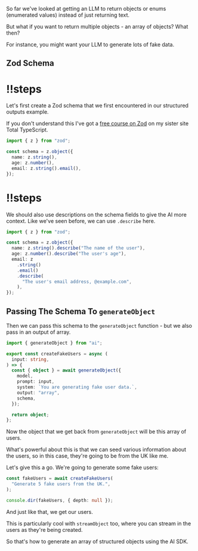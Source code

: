 So far we've looked at getting an LLM to return objects or enums (enumerated values) instead of just returning text.

But what if you want to return multiple objects - an array of objects? What then?

For instance, you might want your LLM to generate lots of fake data.

## Zod Schema

<Scrollycoding>

# !!steps

Let's first create a Zod schema that we first encountered in our structured outputs example.

If you don't understand this I've got a [free course on Zod](https://www.totaltypescript.com/tutorials/zod) on my sister site Total TypeScript.

```ts ! example.ts
import { z } from "zod";

const schema = z.object({
  name: z.string(),
  age: z.number(),
  email: z.string().email(),
});
```

# !!steps

We should also use descriptions on the schema fields to give the AI more context. Like we've seen before, we can use `.describe` here.

```ts ! example.ts
import { z } from "zod";

const schema = z.object({
  name: z.string().describe("The name of the user"),
  age: z.number().describe("The user's age"),
  email: z
    .string()
    .email()
    .describe(
      "The user's email address, @example.com",
    ),
});
```

</Scrollycoding>

## Passing The Schema To `generateObject`

Then we can pass this schema to the `generateObject` function - but we also pass in an output of array.

```ts
import { generateObject } from "ai";

export const createFakeUsers = async (
  input: string,
) => {
  const { object } = await generateObject({
    model,
    prompt: input,
    system: `You are generating fake user data.`,
    output: "array",
    schema,
  });

  return object;
};
```

Now the object that we get back from `generateObject` will be this array of users.

What's powerful about this is that we can seed various information about the users, so in this case, they're going to be from the UK like me.

Let's give this a go. We're going to generate some fake users:

```ts
const fakeUsers = await createFakeUsers(
  "Generate 5 fake users from the UK.",
);

console.dir(fakeUsers, { depth: null });
```

And just like that, we get our users.

This is particularly cool with `streamObject` too, where you can stream in the users as they're being created.

So that's how to generate an array of structured objects using the AI SDK.